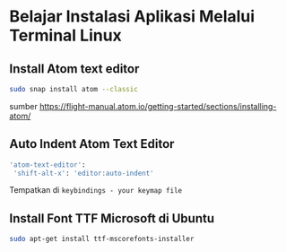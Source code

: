 # Belajar Instalasi Aplikasi Melalui Terminal Linux
## Install Atom text editor
```bash
sudo snap install atom --classic
```
sumber https://flight-manual.atom.io/getting-started/sections/installing-atom/
## Auto Indent Atom Text Editor
 ```bash
 'atom-text-editor':
  'shift-alt-x': 'editor:auto-indent'
  ```
  Tempatkan di <code>keybindings - your keymap file</code>
## Install Font TTF Microsoft di Ubuntu
```bash
sudo apt-get install ttf-mscorefonts-installer
```
